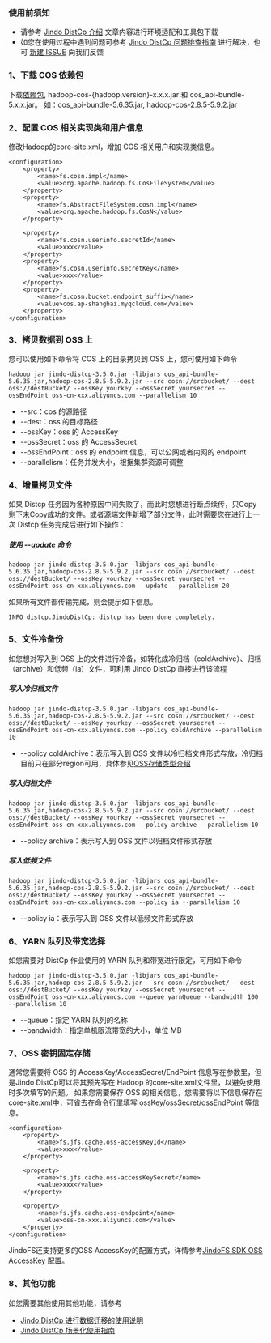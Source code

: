 ### 使用前须知
* 请参考 [Jindo DistCp 介绍](jindo_distcp_overview.md) 文章内容进行环境适配和工具包下载
* 如您在使用过程中遇到问题可参考 [Jindo DistCp 问题排查指南](jindo_distcp_QA_pre.md) 进行解决，也可 [新建 ISSUE](https://github.com/aliyun/alibabacloud-jindo-sdk/issues/new) 向我们反馈

### 1、下载 COS 依赖包
下载[依赖包](https://github.com/tencentyun/hadoop-cos/releases), hadoop-cos-{hadoop.version}-x.x.x.jar 和 cos_api-bundle-5.x.x.jar。
如：cos_api-bundle-5.6.35.jar, hadoop-cos-2.8.5-5.9.2.jar

### 2、配置 COS 相关实现类和用户信息
修改Hadoop的core-site.xml，增加 COS 相关用户和实现类信息。
```
<configuration>
    <property>
        <name>fs.cosn.impl</name>
        <value>org.apache.hadoop.fs.CosFileSystem</value>
    </property>
    <property>
        <name>fs.AbstractFileSystem.cosn.impl</name>
        <value>org.apache.hadoop.fs.CosN</value>
    </property>

    <property>
        <name>fs.cosn.userinfo.secretId</name>
        <value>xxx</value>
    </property>
    <property>
        <name>fs.cosn.userinfo.secretKey</name>
        <value>xxx</value>
    </property>
    <property>
        <name>fs.cosn.bucket.endpoint_suffix</name>
        <value>cos.ap-shanghai.myqcloud.com</value>
    </property>
</configuration>
```

### 3、拷贝数据到 OSS 上
您可以使用如下命令将 COS 上的目录拷贝到 OSS 上，您可使用如下命令
```
hadoop jar jindo-distcp-3.5.0.jar -libjars cos_api-bundle-5.6.35.jar,hadoop-cos-2.8.5-5.9.2.jar --src cosn://srcbucket/ --dest oss://destBucket/ --ossKey yourkey --ossSecret yoursecret --ossEndPoint oss-cn-xxx.aliyuncs.com --parallelism 10
```
* --src：cos 的源路径
* --dest：oss 的目标路径
* --ossKey：oss 的 AccessKey
* --ossSecret：oss 的 AccessSecret
* --ossEndPoint：oss 的 endpoint 信息，可以公网或者内网的 endpoint
* --parallelism：任务并发大小，根据集群资源可调整

### 4、增量拷贝文件
如果 Distcp 任务因为各种原因中间失败了，而此时您想进行断点续传，只Copy剩下未Copy成功的文件。或者源端文件新增了部分文件，此时需要您在进行上一次 Distcp 任务完成后进行如下操作：
##### 使用 --update 命令
```
hadoop jar jindo-distcp-3.5.0.jar -libjars cos_api-bundle-5.6.35.jar,hadoop-cos-2.8.5-5.9.2.jar --src cosn://srcbucket/ --dest oss://destBucket/ --ossKey yourkey --ossSecret yoursecret --ossEndPoint oss-cn-xxx.aliyuncs.com --update --parallelism 20
```
如果所有文件都传输完成，则会提示如下信息。
```
INFO distcp.JindoDistCp: distcp has been done completely.
```
### 5、文件冷备份
如您想对写入到 OSS 上的文件进行冷备，如转化成冷归档（coldArchive）、归档（archive）和低频（ia）文件，可利用 Jindo DistCp 直接进行该流程

##### 写入冷归档文件

```
hadoop jar jindo-distcp-3.5.0.jar -libjars cos_api-bundle-5.6.35.jar,hadoop-cos-2.8.5-5.9.2.jar --src cosn://srcbucket/ --dest oss://destBucket/ --ossKey yourkey --ossSecret yoursecret --ossEndPoint oss-cn-xxx.aliyuncs.com --policy coldArchive --parallelism 10
```

* --policy coldArchive：表示写入到 OSS 文件以冷归档文件形式存放，冷归档目前只在部分region可用，具体参见[OSS存储类型介绍](https://help.aliyun.com/document_detail/51374.html?utm_content=g_1000230851&spm=5176.20966629.toubu.3.f2991ddcpxxvD1#title-o8q-tl3-j65)

##### 写入归档文件

```
hadoop jar jindo-distcp-3.5.0.jar -libjars cos_api-bundle-5.6.35.jar,hadoop-cos-2.8.5-5.9.2.jar --src cosn://srcbucket/ --dest oss://destBucket/ --ossKey yourkey --ossSecret yoursecret --ossEndPoint oss-cn-xxx.aliyuncs.com --policy archive --parallelism 10
```
* --policy archive：表示写入到 OSS 文件以归档文件形式存放
##### 写入低频文件
```
hadoop jar jindo-distcp-3.5.0.jar -libjars cos_api-bundle-5.6.35.jar,hadoop-cos-2.8.5-5.9.2.jar --src cosn://srcbucket/ --dest oss://destBucket/ --ossKey yourkey --ossSecret yoursecret --ossEndPoint oss-cn-xxx.aliyuncs.com --policy ia --parallelism 10
```
* --policy ia：表示写入到 OSS 文件以低频文件形式存放

### 6、YARN 队列及带宽选择
如您需要对 DistCp 作业使用的 YARN 队列和带宽进行限定，可用如下命令
```
hadoop jar jindo-distcp-3.5.0.jar -libjars cos_api-bundle-5.6.35.jar,hadoop-cos-2.8.5-5.9.2.jar --src cosn://srcbucket/ --dest oss://destBucket/ --ossKey yourkey --ossSecret yoursecret --ossEndPoint oss-cn-xxx.aliyuncs.com --queue yarnQueue --bandwidth 100 --parallelism 10
```
* --queue：指定 YARN 队列的名称
* --bandwidth：指定单机限流带宽的大小，单位 MB

### 7、OSS 密钥固定存储
通常您需要将 OSS 的 AccessKey/AccessSecret/EndPoint 信息写在参数里，但是Jindo DistCp可以将其预先写在 Hadoop 的core-site.xml文件里，以避免使用时多次填写的问题。
如果您需要保存 OSS 的相关信息，您需要将以下信息保存在core-site.xml中，可省去在命令行里填写 ossKey/ossSecret/ossEndPoint 等信息。
```
<configuration>
    <property>
        <name>fs.jfs.cache.oss-accessKeyId</name>
        <value>xxx</value>
    </property>

    <property>
        <name>fs.jfs.cache.oss-accessKeySecret</name>
        <value>xxx</value>
    </property>

    <property>
        <name>fs.jfs.cache.oss-endpoint</name>
        <value>oss-cn-xxx.aliyuncs.com</value>
    </property>
</configuration>
```
JindoFS还支持更多的OSS AccessKey的配置方式，详情参考[JindoFS SDK OSS AccessKey 配置](./jindofs_sdk_credential_provider.md)。<br />

### 8、其他功能
如您需要其他使用其他功能，请参考
* [Jindo DistCp 进行数据迁移的使用说明](jindo_distcp_how_to.md)
* [Jindo DistCp 场景化使用指南](jindo_distcp_scenario_guidance.md)

